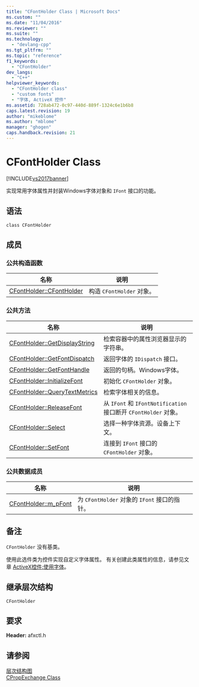 ```yaml
---
title: "CFontHolder Class | Microsoft Docs"
ms.custom: ""
ms.date: "11/04/2016"
ms.reviewer: ""
ms.suite: ""
ms.technology: 
  - "devlang-cpp"
ms.tgt_pltfrm: ""
ms.topic: "reference"
f1_keywords: 
  - "CFontHolder"
dev_langs: 
  - "C++"
helpviewer_keywords: 
  - "CFontHolder class"
  - "custom fonts"
  - "字体, ActiveX 控件"
ms.assetid: 728ab472-0c97-440d-889f-1324c6e1b6b8
caps.latest.revision: 19
author: "mikeblome"
ms.author: "mblome"
manager: "ghogen"
caps.handback.revision: 21
---
```

# CFontHolder Class
[!INCLUDE[vs2017banner](../../assembler/inline/includes/vs2017banner.md)]

实现常用字体属性并封装Windows字体对象和 `IFont` 接口的功能。  
  
## 语法  
  
```  
class CFontHolder  
```  
  
## 成员  
  
### 公共构造函数  
  
|名称|说明|  
|--------|--------|  
|[CFontHolder::CFontHolder](../Topic/CFontHolder::CFontHolder.md)|构造 `CFontHolder` 对象。|  
  
### 公共方法  
  
|名称|说明|  
|--------|--------|  
|[CFontHolder::GetDisplayString](../Topic/CFontHolder::GetDisplayString.md)|检索容器中的属性浏览器显示的字符串。|  
|[CFontHolder::GetFontDispatch](../Topic/CFontHolder::GetFontDispatch.md)|返回字体的 `IDispatch` 接口。|  
|[CFontHolder::GetFontHandle](../Topic/CFontHolder::GetFontHandle.md)|返回的句柄。Windows字体。|  
|[CFontHolder::InitializeFont](../Topic/CFontHolder::InitializeFont.md)|初始化 `CFontHolder` 对象。|  
|[CFontHolder::QueryTextMetrics](../Topic/CFontHolder::QueryTextMetrics.md)|检索字体相关的信息。|  
|[CFontHolder::ReleaseFont](../Topic/CFontHolder::ReleaseFont.md)|从 `IFont` 和 `IFontNotification` 接口断开 `CFontHolder` 对象。|  
|[CFontHolder::Select](../Topic/CFontHolder::Select.md)|选择一种字体资源。设备上下文。|  
|[CFontHolder::SetFont](../Topic/CFontHolder::SetFont.md)|连接到 `IFont` 接口的 `CFontHolder` 对象。|  
  
### 公共数据成员  
  
|名称|说明|  
|--------|--------|  
|[CFontHolder::m\_pFont](../Topic/CFontHolder::m_pFont.md)|为 `CFontHolder` 对象的 `IFont` 接口的指针。|  
  
## 备注  
 `CFontHolder` 没有基类。  
  
 使用此选件类为控件实现自定义字体属性。  有关创建此类属性的信息，请参见文章 [ActiveX控件:使用字体](../../mfc/mfc-activex-controls-using-fonts.md)。  
  
## 继承层次结构  
 `CFontHolder`  
  
## 要求  
 **Header:** afxctl.h  
  
## 请参阅  
 [层次结构图](../../mfc/hierarchy-chart.md)   
 [CPropExchange Class](../../mfc/reference/cpropexchange-class.md)